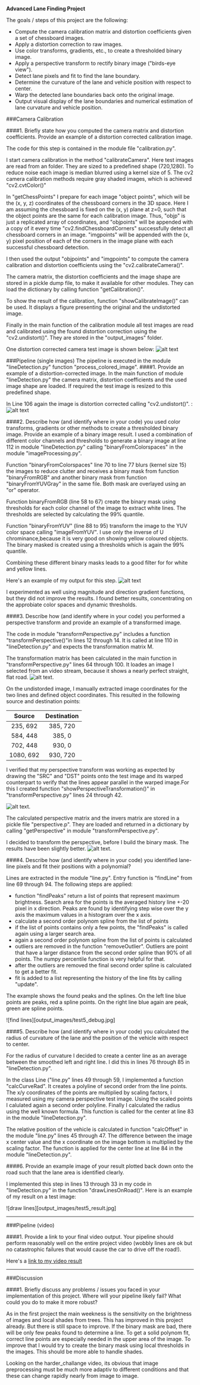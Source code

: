 **Advanced Lane Finding Project**

The goals / steps of this project are the following:

* Compute the camera calibration matrix and distortion coefficients given a set of chessboard images.
* Apply a distortion correction to raw images.
* Use color transforms, gradients, etc., to create a thresholded binary image.
* Apply a perspective transform to rectify binary image ("birds-eye view").
* Detect lane pixels and fit to find the lane boundary.
* Determine the curvature of the lane and vehicle position with respect to center.
* Warp the detected lane boundaries back onto the original image.
* Output visual display of the lane boundaries and numerical estimation of lane curvature and vehicle position.

[//]: # (Image References)

[image1]: ./output_images/calibration1_undist.jpg "Undistorted chess board"
[image2]: ./output_images/test5_undist.jpg "Distortion Corrected"
[image3]: ./output_images/solidWhiteRight_1280_720_undist.jpg "straight lines"
[image4]: ./output_images/solidWhiteRight_1280_720_check.jpg "verify camera perspective"
[image5]: ./output_images/test5_birdeye.jpg "Road Transformed"
[image6]: ./output_images/test5_binary.jpg "Binary Example"
[image7]: ./output_images/test5_warped.jpg "Warp Example"
[image8]: ./output_images/test5_debug.jpg "Fit Visual"
[image9]: ./output_images/test5_result.jpg "Output"
[video1]: ./project_result.mp4 "Video"

###Camera Calibration

####1. Briefly state how you computed the camera matrix and distortion coefficients. Provide an example of a distortion corrected calibration image.

The code for this step is contained in the module file "calibration.py". 

I start camera calibration in the method "calibrateCamera". Here test images are read from an folder. They are sized to a predefined shape (720,1280). To reduce noise each image is median blurred using a kernel size of 5.
The cv2 camera calibration methods require gray shaded images, which is achieved "cv2.cvtColor()"

In "getChessPoints" I prepare for each image "object points", which will be the (x, y, z) coordinates of the chessboard corners in the 3D space. Here I am assuming the chessboard is fixed on the (x, y) plane at z=0, such that the object points are the same for each calibration image.  Thus, "objp" is just a replicated array of coordinates, and "objpoints" will be appended with a copy of it every time "cv2.findChessboardCorners" successfully detect all chessboard corners in an image.  "imgpoints" will be appended with the (x, y) pixel position of each of the corners in the image plane with each successful chessboard detection.

I then used the output "objpoints" and "imgpoints" to compute the camera calibration and distortion coefficients using the "cv2.calibrateCamera()". 

The camera matrix, the distortion coefficients and the image shape are stored in a pickle dump file, to make it available for other modules. They can load the dictionary by calling function "getCalibration()".

To show the result of the calibration, function "showCalibrateImage()" can be used. It displays a figure presenting the original and the undistorted image.

Finally in the main function of the calibration module all test images are read and calibrated using the found distortion correction using the "cv2.undistort()". They are stored in the "output_images" folder.

One distortion corrected camera test image is shown below:
![alt text][image1]

###Pipeline (single images)
The pipeline is executed in the module "lineDetection.py" function "process_colored_image".
####1. Provide an example of a distortion-corrected image.
In the main function of module "lineDetection.py" the camera matrix, distortion coefficients and the used image shape are loaded. If required the test image is resized to this predefined shape.

In Line 106 again the image is distortion corrected calling  "cv2.undistort()".
:
![alt text][image2]

####2. Describe how (and identify where in your code) you used color transforms, gradients or other methods to create a thresholded binary image.  Provide an example of a binary image result.
I used a combination of different color channels and thresholds to generate a binary image at line 112 in module "lineDetection.py" calling "binaryFromColorspaces" in the module "imageProcessing.py". 

Function "binaryFromColorspaces" line 70 to line 77 blurs (kernel size 15) the images to reduce clutter and receives a binary mask from function "binaryFromRGB" and another binary mask from function "binaryFromYUVGray" in the same file. Both mask are overlayed using an "or" operator.

Function binaryFromRGB (line 58 to 67) create the binary mask using thresholds for each color channel of the image to extract white lines. The thresholds are selected by calculating the 99% quantile.

Function "binaryFromYUV" (line 88 to 95) transform the image to the YUV color space calling "imageFromYUV". I use only the inverse of U chrominance,because it is very good on showing yellow coloured objects. The binary masked is created using a thresholds which is again the 99% quantile.

Combining these different binary masks leads to a good filter for for white and yellow lines.

Here's an example of my output for this step.
![alt text][image4]

I experimented as well using magnitude and direction gradient functions, but they did not improve the results. I found better results, concentrating on the approbiate color spaces and dynamic thresholds.

####3. Describe how (and identify where in your code) you performed a perspective transform and provide an example of a transformed image.

The code in module "transformPerspective.py" includes a function "transformPerspective()"in lines 12 through 14. It is called at line 110 in "lineDetection.py" and expects the transformation matrix M.

The transformation matrix has been calculated in the main function in "transformPerspective.py" lines 64 through 100.
It loades an image I selected from an video stream, because it shows a nearly perfect straight, flat road.
![alt text][image3].

On the undistorded image, I manually extracted image coordinates for the two lines and defined object coordinates.
This resulted in the following source and destination points:

| Source        | Destination   | 
|:-------------:|:-------------:| 
| 235, 692      | 385, 720      | 
| 584, 448      | 385, 0        |
| 702, 448      | 930, 0        |
| 1080, 692     | 930, 720      |

I verified that my perspective transform was working as expected by drawing the "SRC" and "DST" points onto the test image and its warped counterpart to verify that the lines appear parallel in the warped image.For this I created function "showPerspectiveTransformation()" in "transformPerspective.py" lines 24 through 42.

![alt text][image4].

The calculated perspective matrix and the invers matrix are stored in a pickle file "perspective.p".
They are loaded and returned in a dictionary by calling "getPerspective" in module "transformPerspective.py".

I decided to transform the perspective, before I build the binary mask. The results have been slightly better.
![alt text][image5].

####4. Describe how (and identify where in your code) you identified lane-line pixels and fit their positions with a polynomial?

Lines are extracted in the module "line.py". Entry function is "findLine" from line 69 through 94.
The following steps are applied:
- function "findPeaks" return a list of points that represent maximum brightness. Search area for the points is the averaged history line +-20 pixel in x direction. Peaks are found by identifying step wise over the y axis the maximum values in a histogram over the x axis. 
- calculate a second order polynom spline from the list of points
- if the list of points contains only a few points, the "findPeaks" is called again using a larger search area.
- again a second order polynom spline from the list of points is calculated
- outliers are removed in the function "removeOutlier". Outliers are point that have a larger distance from the second order spline than 90% of all points. The numpy percentile function is very helpful for that.
- after the outliers are removed the final second order spline is calculated to get a better fit.
- fit is added to a list representing the history of the line fits by calling "update".

The example shows the found peaks and the splines. On the left line blue points are peaks, red a spline points.
On the right line blue again are peak, green are spline points.

![find lines][output_images/test5_debug.jpg]

####5. Describe how (and identify where in your code) you calculated the radius of curvature of the lane and the position of the vehicle with respect to center.

For the radius of curvature I decided to create a center line as an average between the smoothed left and right line.
I did this in lines 76 through 85 in "lineDetection.py". 

In the class Line ("line.py" lines 49 through 59, I implemented a function "calcCurveRad".
It creates a polyline of second order from the line points. The x/y coordinates of the points are multiplied by scaling factors, I measured using my camera perspective test image. Using the scaled points I calulated again a
second order polyline. Finally I calculated the radius using the well known formula. This function is called for the center at line 83 in the module "lineDetection.py".

The relative position of the vehicle is calculated in function "calcOffset" in the module "line.py" lines 45 through 47. The difference between the image x center value and the x coordinate on the image bottom is multiplied by the scaling factor. The function is applied for the center line at line 84 in the module "lineDetection.py".

####6. Provide an example image of your result plotted back down onto the road such that the lane area is identified clearly.

I implemented this step in lines 13 through 33 in my code in "lineDetection.py" in the function "drawLinesOnRoad()".  Here is an example of my result on a test image:

![draw lines][output_images/test5_result.jpg]

---

###Pipeline (video)

####1. Provide a link to your final video output.  Your pipeline should perform reasonably well on the entire project video (wobbly lines are ok but no catastrophic failures that would cause the car to drive off the road!).

Here's a [link to my video result](./project_result.mp4)

---

###Discussion

####1. Briefly discuss any problems / issues you faced in your implementation of this project.  Where will your pipeline likely fail?  What could you do to make it more robust?

As in the first project the main weekness is the sensitivity on the brightness of images and local shades from trees. This has improved in this project already. But there is still space to improve. 
If the binary mask are bad, there will be only few peaks found to determine a line. To get a solid polynom fit, correct line points are especially  needed in the upper area of the image. To improve that I would try to create the binary mask using local thresholds in the images. This should be more able to handle shades.

Looking on the harder_challange video, its obvious that image preprocessing must be much more adaptiv to different conditions and that these can change rapidly nearly from image to image.



